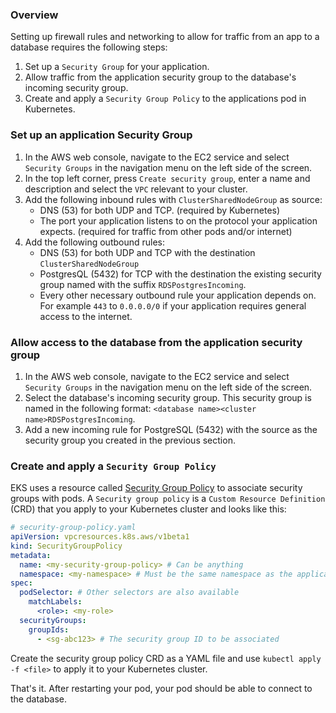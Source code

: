 ### Overview

Setting up firewall rules and networking to allow for traffic from an app to a database requires the following steps:

1. Set up a `Security Group` for your application.
2. Allow traffic from the application security group to the database's incoming security group.
3. Create and apply a `Security Group Policy` to the applications pod in Kubernetes.

### Set up an application Security Group

1. In the AWS web console, navigate to the EC2 service and select `Security Groups` in the navigation menu on the left
   side of the screen.
2. In the top left corner, press `Create security group`, enter a name and description and select the `VPC` relevant to
   your cluster.
3. Add the following inbound rules with `ClusterSharedNodeGroup` as source:
    * DNS (53) for both UDP and TCP. (required by Kubernetes)
    * The port your application listens to on the protocol your application expects. (required for traffic from other
      pods and/or internet)
4. Add the following outbound rules:
    * DNS (53) for both UDP and TCP with the destination `ClusterSharedNodeGroup`
    * PostgresQL (5432) for TCP with the destination the existing security group named with the suffix
      `RDSPostgresIncoming`.
    * Every other necessary outbound rule your application depends on. For example `443` to `0.0.0.0/0` if your
      application requires general access to the internet.

### Allow access to the database from the application security group

1. In the AWS web console, navigate to the EC2 service and select `Security Groups` in the navigation menu on the left
   side of the screen.
2. Select the database's incoming security group. This security group is named in the following format:
   `<database name><cluster name>RDSPostgresIncoming`.
3. Add a new incoming rule for PostgreSQL (5432) with the source as the security group you created in the previous
   section.

### Create and apply a `Security Group Policy`

EKS uses a resource
called [Security Group Policy](https://docs.aws.amazon.com/eks/latest/userguide/security-groups-for-pods.html)
to associate security groups with pods. A `Security group policy` is a `Custom Resource Definition` (CRD) that you apply
to your Kubernetes cluster and looks like this:

```yaml
# security-group-policy.yaml
apiVersion: vpcresources.k8s.aws/v1beta1
kind: SecurityGroupPolicy
metadata:
  name: <my-security-group-policy> # Can be anything
  namespace: <my-namespace> # Must be the same namespace as the application
spec:
  podSelector: # Other selectors are also available
    matchLabels:
      <role>: <my-role>
  securityGroups:
    groupIds:
      - <sg-abc123> # The security group ID to be associated
```

Create the security group policy CRD as a YAML file and use `kubectl apply -f <file>` to apply it to your Kubernetes
cluster.

That's it. After restarting your pod, your pod should be able to connect to the database.
